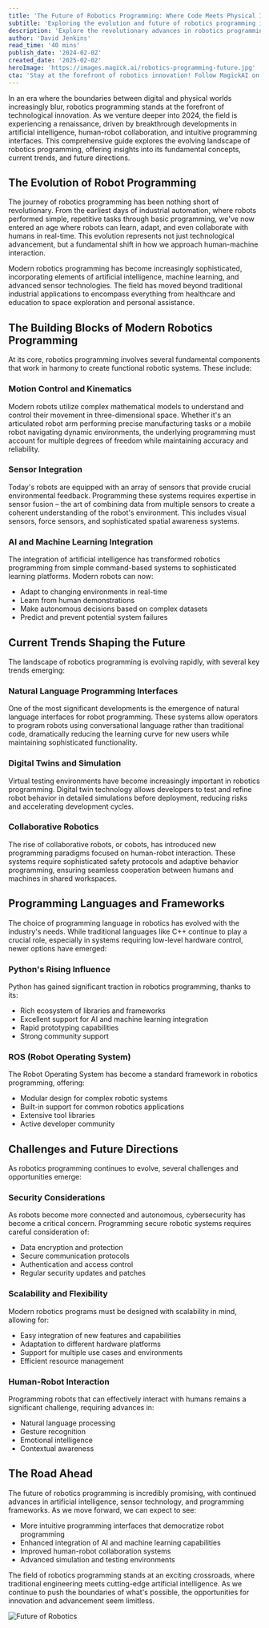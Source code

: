 ```yaml
---
title: 'The Future of Robotics Programming: Where Code Meets Physical Intelligence'
subtitle: 'Exploring the evolution and future of robotics programming in 2024'
description: 'Explore the revolutionary advances in robotics programming as we delve into the convergence of artificial intelligence, human-robot collaboration, and cutting-edge programming interfaces shaping the future of automation and intelligent machines.'
author: 'David Jenkins'
read_time: '40 mins'
publish_date: '2024-02-02'
created_date: '2025-02-02'
heroImage: 'https://images.magick.ai/robotics-programming-future.jpg'
cta: 'Stay at the forefront of robotics innovation! Follow MagickAI on LinkedIn for expert insights and the latest developments in robotics programming and artificial intelligence.'
---
```


In an era where the boundaries between digital and physical worlds increasingly blur, robotics programming stands at the forefront of technological innovation. As we venture deeper into 2024, the field is experiencing a renaissance, driven by breakthrough developments in artificial intelligence, human-robot collaboration, and intuitive programming interfaces. This comprehensive guide explores the evolving landscape of robotics programming, offering insights into its fundamental concepts, current trends, and future directions.

## The Evolution of Robot Programming

The journey of robotics programming has been nothing short of revolutionary. From the earliest days of industrial automation, where robots performed simple, repetitive tasks through basic programming, we've now entered an age where robots can learn, adapt, and even collaborate with humans in real-time. This evolution represents not just technological advancement, but a fundamental shift in how we approach human-machine interaction.

Modern robotics programming has become increasingly sophisticated, incorporating elements of artificial intelligence, machine learning, and advanced sensor technologies. The field has moved beyond traditional industrial applications to encompass everything from healthcare and education to space exploration and personal assistance.

## The Building Blocks of Modern Robotics Programming

At its core, robotics programming involves several fundamental components that work in harmony to create functional robotic systems. These include:

### Motion Control and Kinematics

Modern robots utilize complex mathematical models to understand and control their movement in three-dimensional space. Whether it's an articulated robot arm performing precise manufacturing tasks or a mobile robot navigating dynamic environments, the underlying programming must account for multiple degrees of freedom while maintaining accuracy and reliability.

### Sensor Integration

Today's robots are equipped with an array of sensors that provide crucial environmental feedback. Programming these systems requires expertise in sensor fusion – the art of combining data from multiple sensors to create a coherent understanding of the robot's environment. This includes visual sensors, force sensors, and sophisticated spatial awareness systems.

### AI and Machine Learning Integration

The integration of artificial intelligence has transformed robotics programming from simple command-based systems to sophisticated learning platforms. Modern robots can now:
- Adapt to changing environments in real-time
- Learn from human demonstrations
- Make autonomous decisions based on complex datasets
- Predict and prevent potential system failures

## Current Trends Shaping the Future

The landscape of robotics programming is evolving rapidly, with several key trends emerging:

### Natural Language Programming Interfaces

One of the most significant developments is the emergence of natural language interfaces for robot programming. These systems allow operators to program robots using conversational language rather than traditional code, dramatically reducing the learning curve for new users while maintaining sophisticated functionality.

### Digital Twins and Simulation

Virtual testing environments have become increasingly important in robotics programming. Digital twin technology allows developers to test and refine robot behavior in detailed simulations before deployment, reducing risks and accelerating development cycles.

### Collaborative Robotics

The rise of collaborative robots, or cobots, has introduced new programming paradigms focused on human-robot interaction. These systems require sophisticated safety protocols and adaptive behavior programming, ensuring seamless cooperation between humans and machines in shared workspaces.

## Programming Languages and Frameworks

The choice of programming language in robotics has evolved with the industry's needs. While traditional languages like C++ continue to play a crucial role, especially in systems requiring low-level hardware control, newer options have emerged:

### Python's Rising Influence

Python has gained significant traction in robotics programming, thanks to its:
- Rich ecosystem of libraries and frameworks
- Excellent support for AI and machine learning integration
- Rapid prototyping capabilities
- Strong community support

### ROS (Robot Operating System)

The Robot Operating System has become a standard framework in robotics programming, offering:
- Modular design for complex robotic systems
- Built-in support for common robotics applications
- Extensive tool libraries
- Active developer community

## Challenges and Future Directions

As robotics programming continues to evolve, several challenges and opportunities emerge:

### Security Considerations

As robots become more connected and autonomous, cybersecurity has become a critical concern. Programming secure robotic systems requires careful consideration of:
- Data encryption and protection
- Secure communication protocols
- Authentication and access control
- Regular security updates and patches

### Scalability and Flexibility

Modern robotics programs must be designed with scalability in mind, allowing for:
- Easy integration of new features and capabilities
- Adaptation to different hardware platforms
- Support for multiple use cases and environments
- Efficient resource management

### Human-Robot Interaction

Programming robots that can effectively interact with humans remains a significant challenge, requiring advances in:
- Natural language processing
- Gesture recognition
- Emotional intelligence
- Contextual awareness

## The Road Ahead

The future of robotics programming is incredibly promising, with continued advances in artificial intelligence, sensor technology, and programming frameworks. As we move forward, we can expect to see:

- More intuitive programming interfaces that democratize robot programming
- Enhanced integration of AI and machine learning capabilities
- Improved human-robot collaboration systems
- Advanced simulation and testing environments

The field of robotics programming stands at an exciting crossroads, where traditional engineering meets cutting-edge artificial intelligence. As we continue to push the boundaries of what's possible, the opportunities for innovation and advancement seem limitless.

![Future of Robotics](https://i.magick.ai/PIXE/1738486809545_magick_img.webp)